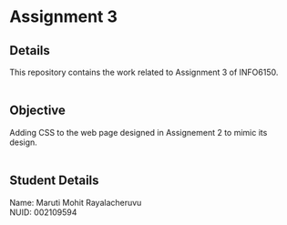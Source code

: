 # Assignment 3

## Details

This repository contains the work related to Assignment 3 of INFO6150. <br/>
<br/>

## Objective

Adding CSS to the web page designed in Assignement 2 to mimic its design. <br/>
<br/>

## Student Details

Name: Maruti Mohit Rayalacheruvu <br/>
NUID: 002109594
